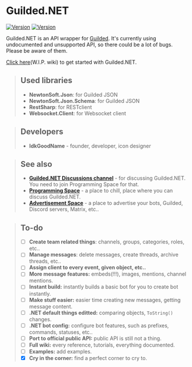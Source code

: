 # Guilded.NET

[![Version](https://img.shields.io/badge/Version-0.0.2-red?style=for-the-badge)](https://github.com/IdkGoodName/Guilded.NET) [![Version](https://img.shields.io/badge/Version-Alpha-red?style=for-the-badge)](https://github.com/IdkGoodName/Guilded.NET)

Guilded.NET is an API wrapper for [Guilded](https://guilded.gg). It's currently using undocumented and unsupported API, so there could be a lot of bugs. Please be aware of them.

[Click here](https://github.com/IdkGoodName/Guilded.NET/wiki)(W.I.P. wiki) to get started with Guilded.NET.

> ## Used libraries
> - **NewtonSoft.Json**: for Guilded JSON
> - **NewtonSoft.Json.Schema**: for Guilded JSON
> - **RestSharp**: for RESTclient
> - **Websocket.Client**: for Websocket client

> ## Developers
> - **IdkGoodName** - founder, developer, icon designer

> ## See also
> - **[Guilded.NET Discussions channel](https://www.guilded.gg/Programming/groups/1DvNOxOD/channels/94a1b65f-50e4-4fb3-a355-e285e7c5257d/chat)** - for discussing Guilded.NET. You need to join Programming Space for that.
> - **[Programming Space](https://guilded.gg/Programming)** - a place to chill, place where you can discuss Guilded.NET.
> - **[Advertisement Space](https://guilded.gg/Advertisement)** - a place to advertise your bots, Guilded, Discord servers, Matrix, etc..

> ## To-do
> - [ ] **Create team related things**: channels, groups, categories, roles, etc..
> - [ ] **Manage messages**: delete messages, create threads, archive threads, etc..
> - [ ] **Assign client to every event, given object, etc..**
> - [ ] **More message features:** embeds(!!!), images, mentions, channel mentions.
> - [ ] **Instant build:** instantly builds a basic bot for you to create bot instantly.
> - [ ] **Make stuff easier:** easier time creating new messages, getting message content.
> - [ ] **.NET default things editted:** comparing objects, `ToString()` changes.
> - [ ] **.NET bot config:** configure bot features, such as prefixes, commands, statuses, etc..
> - [ ] **Port to official public API:** public API is still not a thing.
> - [ ] **Full wiki:** every reference, tutorials, everything documented.
> - [ ] **Examples:** add examples.
> - [x] **Cry in the corner:** find a perfect corner to cry to.